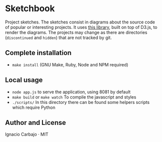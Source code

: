 # Sketchbook

Project sketches. The sketches consist in diagrams about the source code of popular or interesting projects. It uses [this library](https://github.com/igncp/diagrams-collection), built on top of D3.js, to render the diagrams. The projects may change as there are directories (`discontinued` and `hidden`) that are not tracked by git.

## Complete installation

- `make install` (GNU Make, Ruby, Node and NPM required)

## Local usage

- `node app.js` to serve the application, using 8081 by default
- `make build` or `make watch` To compile the javascript and styles
- `./scripts/` In this directory there can be found some helpers scripts which require Python

## Author and License
Ignacio Carbajo · MIT
